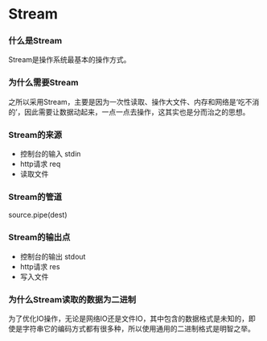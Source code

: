 # Stream

### 什么是Stream

  Stream是操作系统最基本的操作方式。

### 为什么需要Stream

  之所以采用Stream，主要是因为一次性读取、操作大文件、内存和网络是‘吃不消的’，因此需要让数据动起来，一点一点去操作，这其实也是分而治之的思想。

### Stream的来源

- 控制台的输入 stdin
- http请求 req
- 读取文件

### Stream的管道

  source.pipe(dest)

### Stream的输出点

- 控制台的输出 stdout
- http请求 res
- 写入文件

### 为什么Stream读取的数据为二进制

  为了优化IO操作，无论是网络IO还是文件IO，其中包含的数据格式是未知的，即使是字符串它的编码方式都有很多种，所以使用通用的二进制格式是明智之举。